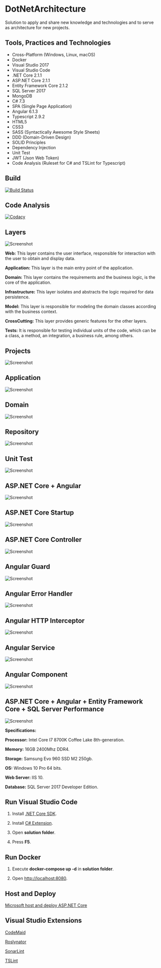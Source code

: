 # DotNetArchitecture

Solution to apply and share new knowledge and technologies and to serve as architecture for new projects.

## Tools, Practices and Technologies

* Cross-Platform (Windows, Linux, macOS)
* Docker
* Visual Studio 2017
* Visual Studio Code
* .NET Core 2.1.1
* ASP.NET Core 2.1.1
* Entity Framework Core 2.1.2
* SQL Server 2017
* MongoDB
* C# 7.3
* SPA (Single Page Application)
* Angular 6.1.3
* Typescript 2.9.2
* HTML5
* CSS3
* SASS (Syntactically Awesome Style Sheets)
* DDD (Domain-Driven Design)
* SOLID Principles
* Dependency Injection
* Unit Test
* JWT (Json Web Token)
* Code Analysis (Ruleset for C# and TSLint for Typescript)

## Build

[![Build Status](https://ci.appveyor.com/api/projects/status/17lg6pt9kf55cr1y?svg=true)](https://ci.appveyor.com/project/rafaelfgx/dotnetarchitecture)

## Code Analysis

[![Codacy](https://api.codacy.com/project/badge/Grade/6eef5f26173c4b80824a2eeb0b4f9ab9)](https://www.codacy.com/app/rafaelfgx/DotNetArchitecture?utm_source=github.com&amp;utm_medium=referral&amp;utm_content=rafaelfgx/DotNetArchitecture&amp;utm_campaign=Badge_Grade)

## Layers

![Screenshot](Screenshots/0.png)

**Web:** This layer contains the user interface, responsible for interaction with the user to obtain and display data.

**Application:** This layer is the main entry point of the application.

**Domain:** This layer contains the requirements and the business logic, is the core of the application.

**Infrastructure:** This layer isolates and abstracts the logic required for data persistence.

**Model:** This layer is responsible for modeling the domain classes according with the business context.

**CrossCutting:** This layer provides generic features for the other layers.

**Tests:** It is responsible for testing individual units of the code, which can be a class, a method, an integration, a business rule, among others.

## Projects

![Screenshot](Screenshots/1.png)

## Application

![Screenshot](Screenshots/2.png)

## Domain

![Screenshot](Screenshots/3.png)

## Repository

![Screenshot](Screenshots/4.png)

## Unit Test

![Screenshot](Screenshots/5.png)

## ASP.NET Core + Angular

![Screenshot](Screenshots/6.png)

## ASP.NET Core Startup

![Screenshot](Screenshots/7.png)

## ASP.NET Core Controller

![Screenshot](Screenshots/8.png)

## Angular Guard

![Screenshot](Screenshots/9.png)

## Angular Error Handler

![Screenshot](Screenshots/10.png)

## Angular HTTP Interceptor

![Screenshot](Screenshots/11.png)

## Angular Service

![Screenshot](Screenshots/12.png)

## Angular Component

![Screenshot](Screenshots/13.png)

## ASP.NET Core + Angular + Entity Framework Core + SQL Server Performance

![Screenshot](Screenshots/14.png)

**Specifications:**

**Processor:** Intel Core I7 8700K Coffee Lake 8th-generation.

**Memory:** 16GB 2400Mhz DDR4.

**Storage:** Samsung Evo 960 SSD M2 250gb.

**OS:** Windows 10 Pro 64 bits.

**Web Server:** IIS 10.

**Database:** SQL Server 2017 Developer Edition.

## Run Visual Studio Code

1. Install [.NET Core SDK](https://aka.ms/dotnet-download).

2. Install [C# Extension](https://marketplace.visualstudio.com/items?itemName=ms-vscode.csharp).

3. Open **solution folder**.

4. Press **F5**.

## Run Docker

1. Execute **docker-compose up -d** in **solution folder**.

2. Open <http://localhost:8080>.

## Host and Deploy

[Microsoft host and deploy ASP.NET Core](https://docs.microsoft.com/en-us/aspnet/core/host-and-deploy/index?view=aspnetcore-2.1&tabs=aspnetcore2x)

## Visual Studio Extensions

[CodeMaid](https://marketplace.visualstudio.com/items?itemName=SteveCadwallader.CodeMaid)

[Roslynator](https://marketplace.visualstudio.com/items?itemName=josefpihrt.Roslynator2017)

[SonarLint](https://marketplace.visualstudio.com/items?itemName=SonarSource.SonarLintforVisualStudio2017)

[TSLint](https://marketplace.visualstudio.com/items?itemName=vladeck.TSLint)
